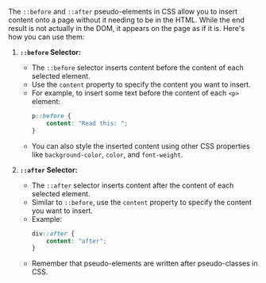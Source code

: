 The `::before` and `::after` pseudo-elements in CSS allow you to insert content onto a page without it needing to be in the HTML. While the end result is not actually in the DOM, it appears on the page as if it is. Here's how you can use them:

1. **`::before` Selector:**
    - The `::before` selector inserts content before the content of each selected element.
    - Use the `content` property to specify the content you want to insert.
    - For example, to insert some text before the content of each `<p>` element:
        ```css
        p::before {
            content: "Read this: ";
        }
        ```
    - You can also style the inserted content using other CSS properties like `background-color`, `color`, and `font-weight`.

2. **`::after` Selector:**
    - The `::after` selector inserts content after the content of each selected element.
    - Similar to `::before`, use the `content` property to specify the content you want to insert.
    - Example:
        ```css
        div::after {
            content: "after";
        }
        ```
    - Remember that pseudo-elements are written after pseudo-classes in CSS.


